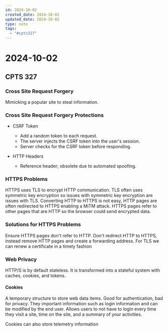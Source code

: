 ```yaml
---
id: 2024-10-02
created_date: 2024-10-02
updated_date: 2024-10-02
type: note
tags:
  - "#cpts327"
---
```


# 2024-10-02

## CPTS 327

### Cross Site Request Forgery

Mimicking a popular site to steal information.
### Cross Site Request Forgery Protections

- CSRF Token
	- Add a random token to each request.
	- The server injects the CSRF token into the  user's session.
	- Server checks for the CSRF token before responding.

- HTTP Headers
	- Reference header; obsolete due to automated spoofing.

### HTTPS Problems

HTTPS uses TLS to encrypt HTTP communication. TLS often uses symmetric key encryption so issues with symmetric key encryption are issues with TLS. Converting HTTP to HTTPS is not easy, HTTP pages are often redirected to HTTPS enabling a MiTM attack. HTTPS pages refer to other pages that are HTTP so the browser could send encrypted data.

### Solutions for HTTPS Problems

Ensure HTTPS pages don't refer to HTTP. Don't redirect HTTP to HTTPS, instead remove HTTP pages and create a forwarding address. For TLS we can renew a certificate in a timely fashion

### Web Privacy

HTTP/S is by default stateless. It is transformed into a stateful system with caches, cookies, and tokens. 

#### Cookies

A temporary structure to store web data items. Good for authentication, bad for privacy. They important information such as login information and can be modified by the end user. Allows users to not have to login every time they visit a site, time on the site, and a summary of your activities.

Cookies can also store telemetry information 